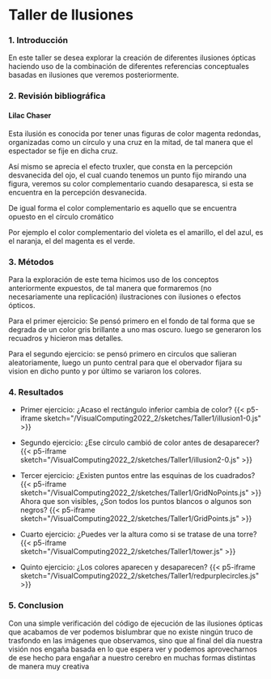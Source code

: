 # **Taller de Ilusiones**

### **1. Introducción**
En este taller se desea explorar la creación de diferentes ilusiones ópticas haciendo uso de la combinación de diferentes referencias conceptuales basadas en ilusiones que veremos posteriormente.
### **2. Revisión bibliográfica**

#### Lilac Chaser
Esta ilusión es conocida por tener unas figuras de color magenta redondas, organizadas como un círculo y una cruz en la mitad, de tal manera que el espectador se fije en dicha cruz. 

Así mismo se aprecia el efecto truxler, que consta en la percepción desvanecida del ojo, el cual cuando tenemos un punto fijo mirando una figura, veremos su color complementario cuando desaparesca, si esta se encuentra en la percepción desvanecida.

De igual forma el color complementario es aquello que se encuentra opuesto en el círculo cromático


Por ejemplo el color complementario del violeta es el amarillo, el del azul, es el naranja, el del magenta es el verde.
### **3. Métodos**
Para la exploración de este tema hicimos uso de los conceptos anteriormente expuestos, de tal manera que formaremos (no necesariamente una replicación) ilustraciones con ilusiones o efectos ópticos.

Para el primer ejercicio: 
Se pensó primero en el fondo de tal forma que se degrada de un color gris brillante a uno mas oscuro.
luego se generaron los recuadros y hicieron mas detalles.


Para el segundo ejercicio:
se pensó primero en circulos que salieran aleatoriamente, luego un punto central para que el obervador fijara su vision en dicho punto y por último se variaron los colores.
### **4. Resultados**

- Primer ejercicio:
    ¿Acaso el rectángulo inferior cambia de color?
{{< p5-iframe sketch="/VisualComputing2022_2/sketches/Taller1/illusion1-0.js"  >}}

- Segundo ejercicio:
    ¿Ese círculo cambió de color antes de desaparecer?
{{< p5-iframe sketch="/VisualComputing2022_2/sketches/Taller1/illusion2-0.js" >}}

- Tercer ejercicio:
    ¿Existen puntos entre las esquinas de los cuadrados?
{{< p5-iframe sketch="/VisualComputing2022_2/sketches/Taller1/GridNoPoints.js" >}}
    Ahora que son visibles, ¿Son todos los puntos blancos o algunos son negros?
{{< p5-iframe sketch="/VisualComputing2022_2/sketches/Taller1/GridPoints.js" >}}

- Cuarto ejercicio:
    ¿Puedes ver la altura como si se tratase de una torre?
{{< p5-iframe sketch="/VisualComputing2022_2/sketches/Taller1/tower.js" >}}

- Quinto ejercicio:
    ¿Los colores aparecen y desaparecen?
{{< p5-iframe sketch="/VisualComputing2022_2/sketches/Taller1/redpurplecircles.js" >}}


### **5. Conclusion**
Con una simple verificación del código de ejecución de las ilusiones ópticas que acabamos de ver podemos bislumbrar que no existe ningún truco de trasfondo en las imágenes que observamos, sino que al final del día nuestra visión nos engaña basada en lo que espera ver y podemos aprovecharnos de ese hecho para engañar a nuestro cerebro en muchas formas distintas de manera muy creativa
